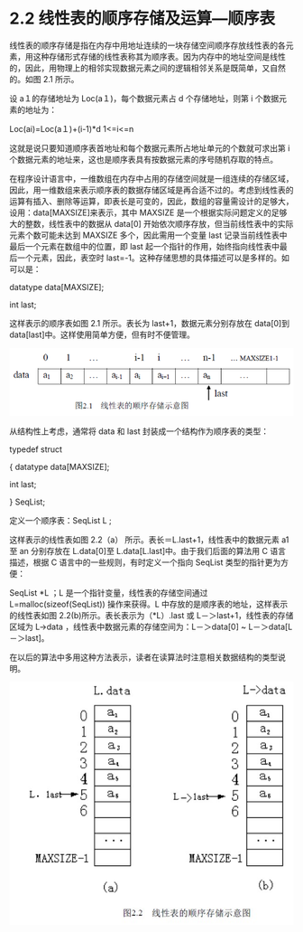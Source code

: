 # 2.2 线性表的顺序存储及运算—顺序表

线性表的顺序存储是指在内存中用地址连续的一块存储空间顺序存放线性表的各元素，用这种存储形式存储的线性表称其为顺序表。因为内存中的地址空间是线性的，因此，用物理上的相邻实现数据元素之间的逻辑相邻关系是既简单，又自然的。如图 2.1 所示。

设 a１的存储地址为 Loc(a１)，每个数据元素占 d 个存储地址，则第 i 个数据元素的地址为：

Loc(ai)=Loc(a１)+(i-1)*d 1<=i<=n

这就是说只要知道顺序表首地址和每个数据元素所占地址单元的个数就可求出第 i 个数据元素的地址来，这也是顺序表具有按数据元素的序号随机存取的特点。

在程序设计语言中，一维数组在内存中占用的存储空间就是一组连续的存储区域，因此，用一维数组来表示顺序表的数据存储区域是再合适不过的。考虑到线性表的运算有插入、删除等运算，即表长是可变的，因此，数组的容量需设计的足够大，设用：data[MAXSIZE]来表示，其中 MAXSIZE 是一个根据实际问题定义的足够大的整数，线性表中的数据从 data[0] 开始依次顺序存放，但当前线性表中的实际元素个数可能未达到 MAXSIZE 多个，因此需用一个变量 last 记录当前线性表中最后一个元素在数组中的位置，即 last 起一个指针的作用，始终指向线性表中最后一个元素，因此，表空时 last=-1。这种存储思想的具体描述可以是多样的。如可以是：

datatype data[MAXSIZE];

int last;

这样表示的顺序表如图 2.1 所示。表长为 last+1，数据元素分别存放在 data[0]到 data[last]中。这样使用简单方便，但有时不便管理。

![](img/c44ea6439ec92327bec5a7b3be0d466b.jpg)

从结构性上考虑，通常将 data 和 last 封装成一个结构作为顺序表的类型：

typedef struct

{ datatype data[MAXSIZE];

int last;

} SeqList;

定义一个顺序表：SeqList L ;

这样表示的线性表如图 2.2（a） 所示。表长＝L.last+1，线性表中的数据元素 a1 至 an 分别存放在 L.data[0]至 L.data[L.last]中。由于我们后面的算法用 C 语言描述，根据 C 语言中的一些规则，有时定义一个指向 SeqList 类型的指针更为方便：

SeqList *L ；L 是一个指针变量，线性表的存储空间通过 L=malloc(sizeof(SeqList)) 操作来获得。L 中存放的是顺序表的地址，这样表示的线性表如图 2.2(b)所示。表长表示为（*L）.last 或 L－＞last+1，线性表的存储区域为 L->data ，线性表中数据元素的存储空间为：L－＞data[0] ~ L－＞data[L－＞last]。

在以后的算法中多用这种方法表示，读者在读算法时注意相关数据结构的类型说明。

![](img/39d953bd911179df5a3f66276286e93f.jpg)
